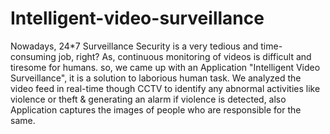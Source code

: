 # Intelligent-video-surveillance
Nowadays, 24*7 Surveillance Security is a very tedious and time-consuming job, right?  As, continuous monitoring of videos is difficult and tiresome for humans. so, we came up with an Application "Intelligent Video Surveillance", it is a solution to laborious human task. We analyzed the video feed in real-time though CCTV to identify any abnormal activities like violence or theft &amp; generating an alarm if violence is detected, also Application captures the images of people who are responsible for the same.
